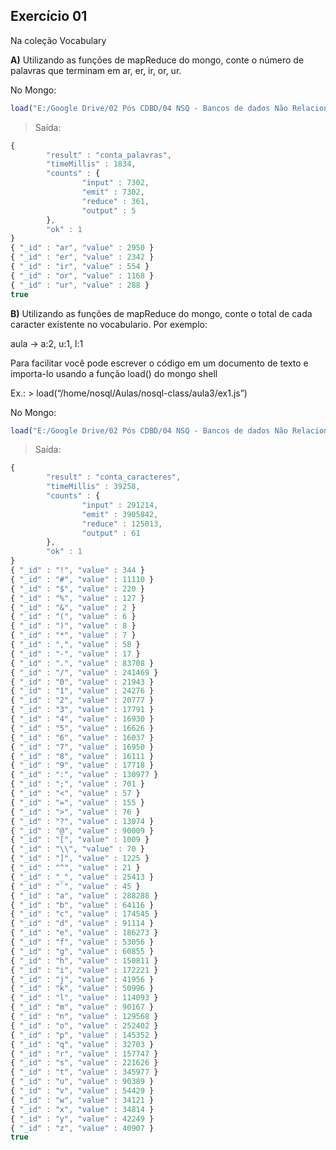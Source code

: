 ## Exercício 01

Na coleção Vocabulary

**A)** Utilizando as funções de mapReduce do mongo, conte o número de palavras que terminam em ar, er, ir, or, ur.

No Mongo:
```javascript
load("E:/Google Drive/02 Pós CDBD/04 NSQ - Bancos de dados Não Relacionais/01 Aulas/03 Aula 03/Exercicio01a.js")
```

>Saída:
```javascript
{
        "result" : "conta_palavras",
        "timeMillis" : 1834,
        "counts" : {
                "input" : 7302,
                "emit" : 7302,
                "reduce" : 361,
                "output" : 5
        },
        "ok" : 1
}
{ "_id" : "ar", "value" : 2950 }
{ "_id" : "er", "value" : 2342 }
{ "_id" : "ir", "value" : 554 }
{ "_id" : "or", "value" : 1168 }
{ "_id" : "ur", "value" : 288 }
true
```

**B)** Utilizando as funções de mapReduce do mongo, conte o total de cada caracter existente no vocabulario. Por exemplo:

aula -> a:2, u:1, l:1

Para facilitar você pode escrever o código em um documento de texto e importa-lo usando a função load() do mongo shell

Ex.: > load(“/home/nosql/Aulas/nosql-class/aula3/ex1.js”)

No Mongo:
```javascript
load("E:/Google Drive/02 Pós CDBD/04 NSQ - Bancos de dados Não Relacionais/01 Aulas/03 Aula 03/Exercicio01b.js")
```

>Saída:
```javascript
{
        "result" : "conta_caracteres",
        "timeMillis" : 39258,
        "counts" : {
                "input" : 291214,
                "emit" : 3905842,
                "reduce" : 125013,
                "output" : 61
        },
        "ok" : 1
}
{ "_id" : "!", "value" : 344 }
{ "_id" : "#", "value" : 11110 }
{ "_id" : "$", "value" : 220 }
{ "_id" : "%", "value" : 127 }
{ "_id" : "&", "value" : 2 }
{ "_id" : "(", "value" : 6 }
{ "_id" : ")", "value" : 8 }
{ "_id" : "*", "value" : 7 }
{ "_id" : ",", "value" : 58 }
{ "_id" : "-", "value" : 17 }
{ "_id" : ".", "value" : 83708 }
{ "_id" : "/", "value" : 241469 }
{ "_id" : "0", "value" : 21943 }
{ "_id" : "1", "value" : 24276 }
{ "_id" : "2", "value" : 20777 }
{ "_id" : "3", "value" : 17791 }
{ "_id" : "4", "value" : 16930 }
{ "_id" : "5", "value" : 16626 }
{ "_id" : "6", "value" : 16037 }
{ "_id" : "7", "value" : 16950 }
{ "_id" : "8", "value" : 16111 }
{ "_id" : "9", "value" : 17718 }
{ "_id" : ":", "value" : 130977 }
{ "_id" : ";", "value" : 701 }
{ "_id" : "<", "value" : 57 }
{ "_id" : "=", "value" : 155 }
{ "_id" : ">", "value" : 76 }
{ "_id" : "?", "value" : 13074 }
{ "_id" : "@", "value" : 90009 }
{ "_id" : "[", "value" : 1009 }
{ "_id" : "\\", "value" : 70 }
{ "_id" : "]", "value" : 1225 }
{ "_id" : "^", "value" : 21 }
{ "_id" : "_", "value" : 25413 }
{ "_id" : "`", "value" : 45 }
{ "_id" : "a", "value" : 288288 }
{ "_id" : "b", "value" : 64116 }
{ "_id" : "c", "value" : 174545 }
{ "_id" : "d", "value" : 91114 }
{ "_id" : "e", "value" : 186273 }
{ "_id" : "f", "value" : 53056 }
{ "_id" : "g", "value" : 60855 }
{ "_id" : "h", "value" : 150811 }
{ "_id" : "i", "value" : 172221 }
{ "_id" : "j", "value" : 41956 }
{ "_id" : "k", "value" : 50996 }
{ "_id" : "l", "value" : 114093 }
{ "_id" : "m", "value" : 90167 }
{ "_id" : "n", "value" : 129568 }
{ "_id" : "o", "value" : 252402 }
{ "_id" : "p", "value" : 145352 }
{ "_id" : "q", "value" : 32703 }
{ "_id" : "r", "value" : 157747 }
{ "_id" : "s", "value" : 221626 }
{ "_id" : "t", "value" : 345977 }
{ "_id" : "u", "value" : 90389 }
{ "_id" : "v", "value" : 54429 }
{ "_id" : "w", "value" : 34121 }
{ "_id" : "x", "value" : 34814 }
{ "_id" : "y", "value" : 42249 }
{ "_id" : "z", "value" : 40907 }
true
```
